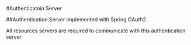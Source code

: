#Authenticatoin Server

##Authentication Server implemented with Spring OAuth2.

All resources servers are required to communicate with this authentication server 
